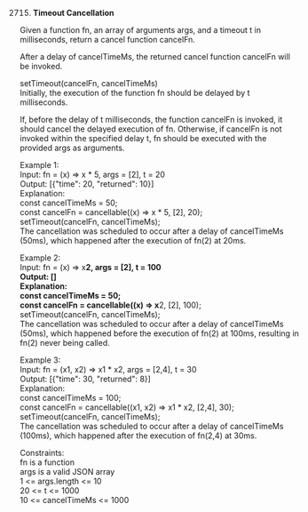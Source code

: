 2715. **Timeout Cancellation**

Given a function fn, an array of arguments args, and a timeout t in milliseconds, return a cancel function cancelFn.<br>

After a delay of cancelTimeMs, the returned cancel function cancelFn will be invoked.<br>

setTimeout(cancelFn, cancelTimeMs)<br>
Initially, the execution of the function fn should be delayed by t milliseconds.<br>

If, before the delay of t milliseconds, the function cancelFn is invoked, it should cancel the delayed execution of fn. Otherwise, if cancelFn is not invoked within the specified delay t, fn should be executed with the provided args as arguments.<br>

 

Example 1:<br>
Input: fn = (x) => x * 5, args = [2], t = 20<br>
Output: [{"time": 20, "returned": 10}]<br>
Explanation: <br>
const cancelTimeMs = 50;<br>
const cancelFn = cancellable((x) => x * 5, [2], 20);<br>
setTimeout(cancelFn, cancelTimeMs);<br>
The cancellation was scheduled to occur after a delay of cancelTimeMs (50ms), which happened after the execution of fn(2) at 20ms.<br>

Example 2:<br>
Input: fn = (x) => x**2, args = [2], t = 100<br>
Output: []<br>
Explanation: <br>
const cancelTimeMs = 50;<br>
const cancelFn = cancellable((x) => x**2, [2], 100);<br>
setTimeout(cancelFn, cancelTimeMs);<br>
The cancellation was scheduled to occur after a delay of cancelTimeMs (50ms), which happened before the execution of fn(2) at 100ms, resulting in fn(2) never being called.<br>

Example 3:<br>
Input: fn = (x1, x2) => x1 * x2, args = [2,4], t = 30<br>
Output: [{"time": 30, "returned": 8}]<br>
Explanation: <br>
const cancelTimeMs = 100;<br>
const cancelFn = cancellable((x1, x2) => x1 * x2, [2,4], 30);<br>
setTimeout(cancelFn, cancelTimeMs);<br>
The cancellation was scheduled to occur after a delay of cancelTimeMs (100ms), which happened after the execution of fn(2,4) at 30ms.<br>

Constraints:<br>
fn is a function<br>
args is a valid JSON array<br>
1 <= args.length <= 10<br>
20 <= t <= 1000<br>
10 <= cancelTimeMs <= 1000

